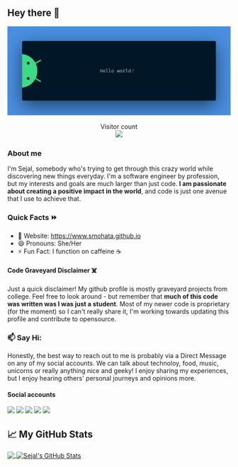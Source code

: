 ## Hey there :wave:

<img src="https://raw.githubusercontent.com/smohata/smohata/master/resources/banner.png" alt="Hello world">

<p align="center"> 
  Visitor count<br>
  <img src="https://profile-counter.glitch.me/smohata/count.svg" />
</p>

### About me 
I'm Sejal, somebody who's trying to get through this crazy world while discovering new things everyday. I'm a software engineer by profession, but my interests and goals are much larger than just code. **I am passionate about creating a positive impact in the world**, and code is just one avenue that I use to achieve that. 

### Quick Facts ⏩

* 🔭 Website: <https://www.smohata.github.io>
* 😄 Pronouns: She/Her
* ⚡ Fun Fact: I function on caffeine :coffee:

#### Code Graveyard Disclaimer ☠️

Just a quick disclaimer! My github profile is mostly graveyard projects from college. Feel free to look around - but remember that **much of this code was written was I was just a student**. Most of my newer code is proprietary (for the moment) so I can't really share it, I'm working towards updating this profile and contribute to opensource.

### 📫 Say Hi:   

Honestly, the best way to reach out to me is probably via a Direct Message on any of my social accounts. We can talk about technoloy, food, music, unicorns or really anything nice and geeky! I enjoy sharing my experiences, but I enjoy hearing others' personal journeys and opinions more.

#### Social accounts
[<img src="https://img.icons8.com/color/48/000000/twitter.png" width="3.5%"/>](https://twitter.com/SejalMohata26)
[<img src="https://img.icons8.com/color/48/000000/linkedin.png" width="3.5%"/>](https://www.linkedin.com/in/sejal-mohata/)
[<img src="https://img.icons8.com/color/48/000000/facebook.png" width="3.5%"/>](https://www.linkedin.com/in/sejal.mohata.3/)
[<img src="https://img.icons8.com/fluent/48/000000/instagram-new.png" width="3.5%"/>](https://www.instagram.com/smohata/)
<a href="mailto:sejal.mohata1998@gmail.com"> <img src="https://img.icons8.com/fluent/48/000000/gmail.png" width="3.5%"/> </a>

## &#x1f4c8; My GitHub Stats

<a href="https://github.com/smohata/smohata">
  <img align="center" src="https://github-readme-stats.vercel.app/api/top-langs/?username=smohata&title_color=ffffff&text_color=c9cacc&icon_color=2bbc8a&bg_color=1d1f21" />
</a>

<a href="https://github.com/smohata/smohata">
  <img align="center" src="https://github-readme-stats.vercel.app/api?username=smohata&show_icons=true&line_height=27&count_private=true&title_color=ffffff&text_color=c9cacc&icon_color=2bbc8a&bg_color=1d1f21" alt="Sejal's GitHub Stats" />
</a>

<!--
<a href="https://www.buymeacoffee.com/sejalmohata" target="_blank"><img src="https://cdn.buymeacoffee.com/buttons/default-orange.png" alt="Buy Me A Coffee" style="height: 12px !important;width: 54px !important;" ></a>

[![ko-fi](https://ko-fi.com/img/githubbutton_sm.svg)](https://ko-fi.com/sejalmohata)
-->
<!--
**SMohata/smohata** is a ✨ _special_ ✨ repository because its `README.md` (this file) appears on your GitHub profile.

Here are some ideas to get you started:

- 🔭 I’m currently working on ...
- 🌱 I’m currently learning ...
- 👯 I’m looking to collaborate on ...
- 🤔 I’m looking for help with ...
- 💬 Ask me about ...
- 📫 How to reach me: ...
- 😄 Pronouns: ...
- ⚡ Fun fact: ...
-->
